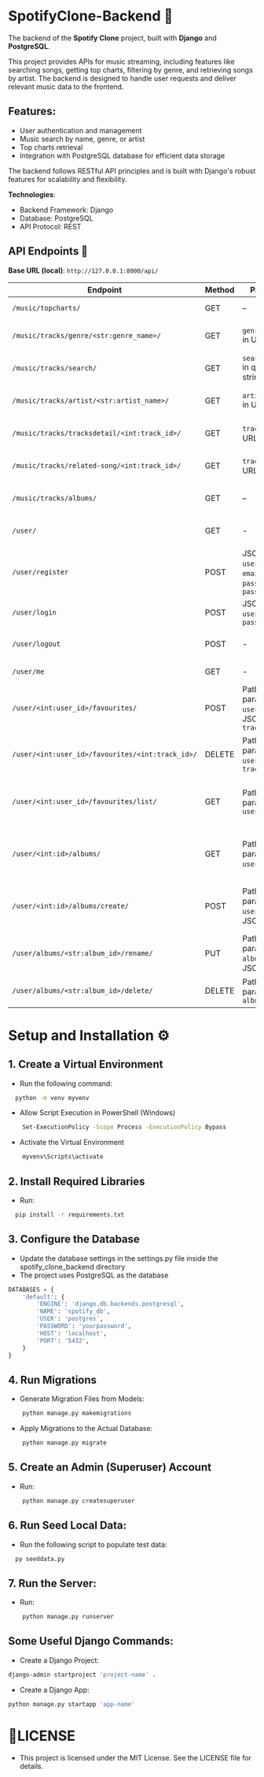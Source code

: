 # SpotifyClone-Backend 🎵

The backend of the **Spotify Clone** project, built with **Django** and **PostgreSQL**.

This project provides APIs for music streaming, including features like searching songs, getting top charts, filtering by genre, and retrieving songs by artist. The backend is designed to handle user requests and deliver relevant music data to the frontend.

## Features:

- User authentication and management
- Music search by name, genre, or artist
- Top charts retrieval
- Integration with PostgreSQL database for efficient data storage

The backend follows RESTful API principles and is built with Django's robust features for scalability and flexibility.

**Technologies**:

- Backend Framework: Django
- Database: PostgreSQL
- API Protocol: REST

## API Endpoints 📌

**Base URL (local)**: `http://127.0.0.1:8000/api/`

| Endpoint                                         | Method | Params                        | Description                                                                                                                |
| ------------------------------------------------ | ------ | ----------------------------- | -------------------------------------------------------------------------------------------------------------------------- |
| `/music/topcharts/`                              | GET    | –                             | Get top chart songs. Returns a list of tracks in top charts.                                                               |
| `/music/tracks/genre/<str:genre_name>/`          | GET    | `genre_name` in URL path      | Get songs by genre. Example: `/genre/pop/`. Returns matching tracks.                                                       |
| `/music/tracks/search/`                          | GET    | `search_name` in query string | Search songs by name. Example: `?search_name=love`. Returns matching tracks.                                               |
| `/music/tracks/artist/<str:artist_name>/`        | GET    | `artist_name` in URL path     | Get songs by artist. Example: `/artist/eminem/`. Returns artist & tracks.                                                  |
| `/music/tracks/tracksdetail/<int:track_id>/`     | GET    | `track_id` in URL path        | Get full details of a specific song by ID. Example: `/tracksdetail/8/`.                                                    |
| `/music/tracks/related-song/<int:track_id>/`     | GET    | `track_id` in URL path        | Get a list of songs related to a specific track. Example: `/related-song/8/`.                                              |
| `/music/tracks/albums/`                          | GET    | –                             | Get a list of all albums including artist info, image, and tracks.                                                         |
| `/user/`                                         | GET    | -                             | Get the list of users with detailed information. Return the user list.                                                     |
| `/user/register`                                 | POST   | JSON: `username`, `email`, `name`, `password`, `password2`  | Validate information and create user.                                                                                      |
| `/user/login`                                    | POST   | JSON: `username`, `password`                             | Validate information and login. Create a session.                                               |
| `/user/logout`                                   | POST   | -                             | Validate information and logout. Delete current session.                                                                   |
| `/user/me`                                       | GET    | -                             | Personal information page. Return the user.                                                                                |
| `/user/<int:user_id>/favourites/`                | POST   | Path params: `user_id`, JSON: `track_id`   | Add a track to the user's favourites list. Example: `/user/3/favourites/`.                                                 |
| `/user/<int:user_id>/favourites/<int:track_id>/` | DELETE | Path params: `user_id`, `track_id`  | Remove a track from the user's favourites list. Example: `/user/3/favourites/1/` .                                         |
| `/user/<int:user_id>/favourites/list/`           | GET    | Path params: `user_id`        | Get all favourite tracks of a user. Returns full track info including artist album. Example: `/user/3/favourites/list/`.   |
| `/user/<int:id>/albums/`                        | GET    | Path params: `user_id`,       | Get all custom albums created by the user. Returns album name, ID, artist, image, and tracks. Example: `/user/3/albums/`. |
| `/user/<int:id>/albums/create/`                 | POST   | Path params: `user_id`, JSON: `name`       | Create a new custom album. The album_id is auto-generated (e.g., album5). Example: `/user/3/albums/create/`.              |
| `/user/albums/<str:album_id>/rename/`           | PUT    | Path params: `album_id`, JSON: `name`       | Rename a custom album. Example: `/user/albums/album2/rename/`.                                                                 |
| `/user/albums/<str:album_id>/delete/`           | DELETE | Path params: `album_id`       | Delete a custom album created by the user. Example: `/user/albums/album2/delete/`.                                             |

# Setup and Installation ⚙️

## 1. Create a Virtual Environment

- Run the following command:

```bash
  python -m venv myvenv
```

- Allow Script Execution in PowerShell (Windows)

```bash
    Set-ExecutionPolicy -Scope Process -ExecutionPolicy Bypass
```

- Activate the Virtual Environment

```bash
    myvenv\Scripts\activate
```

## 2. Install Required Libraries

- Run:

```bash
  pip install -r requirements.txt
```

## 3. Configure the Database

- Update the database settings in the settings.py file inside the spotify_clone_backend directory
- The project uses PostgreSQL as the database

```python
DATABASES = {
    'default': {
        'ENGINE': 'django.db.backends.postgresql',
        'NAME': 'spotify_db',
        'USER': 'postgres',
        'PASSWORD': 'yourpassword',
        'HOST': 'localhost',
        'PORT': '5432',
    }
}
```

## 4. Run Migrations

- Generate Migration Files from Models:

```bash
    python manage.py makemigrations
```

- Apply Migrations to the Actual Database:

```bash
    python manage.py migrate
```

## 5. Create an Admin (Superuser) Account

- Run:

```bash
    python manage.py createsuperuser
```

## 6. Run Seed Local Data:

- Run the following script to populate test data:

```bash
  py seeddata.py
```

## 7. Run the Server:

- Run:

```bash
    python manage.py runserver
```

## Some Useful Django Commands:

- Create a Django Project:

```bash
django-admin startproject 'project-name' .
```

- Create a Django App:

```bash
python manage.py startapp 'app-name'
```

# 📄LICENSE

- This project is licensed under the MIT License. See the LICENSE file for details.
